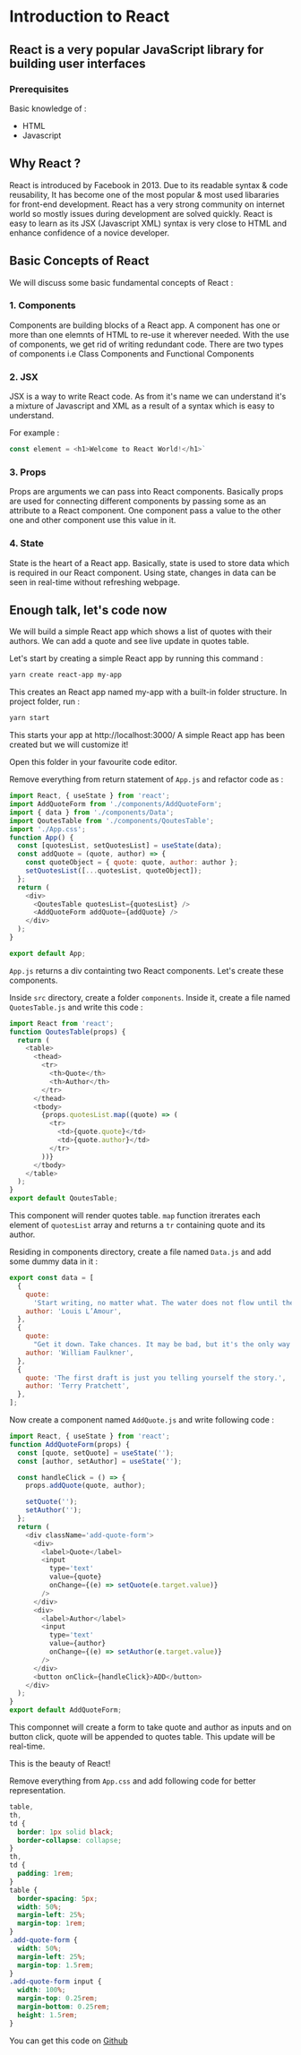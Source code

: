 # Introduction to React

## React is a very popular **JavaScript** library for building user interfaces

### Prerequisites

Basic knowledge of :

- HTML
- Javascript

## Why React ?

React is introduced by Facebook in 2013. Due to its readable syntax & code reusability, It has become one of the most popular & most used libararies for front-end development.
React has a very strong community on internet world so mostly issues during development are solved quickly.
React is easy to learn as its JSX (Javascript XML) syntax is very close to HTML and enhance confidence of a novice developer.

## Basic Concepts of React

We will discuss some basic fundamental concepts of React :

### 1. Components

Components are building blocks of a React app. A component has one or more than one elemnts of HTML to re-use it wherever needed. With the use of components, we get rid of writing redundant code. There are two types of components i.e Class Components and Functional Components

### 2. JSX

JSX is a way to write React code. As from it's name we can understand it's a mixture of Javascript and XML as a result of a syntax which is easy to understand.

For example :

```javascript
const element = <h1>Welcome to React World!</h1>`
```

### 3. Props

Props are arguments we can pass into React components. Basically props are used for connecting different components by passing some as an attribute to a React component.
One component pass a value to the other one and other component use this value in it.

### 4. State

State is the heart of a React app. Basically, state is used to store data which is required in our React component. Using state, changes in data can be seen in real-time without refreshing webpage.

## Enough talk, let's code now

We will build a simple React app which shows a list of quotes with their authors. We can add a quote and see live update in quotes table.

Let's start by creating a simple React app by running this command :

```bash
yarn create react-app my-app
```

This creates an React app named my-app with a built-in folder structure. In project folder, run :

```bash
yarn start
```

This starts your app at http://localhost:3000/
A simple React app has been created but we will customize it!

Open this folder in your favourite code editor.

Remove everything from return statement of `App.js` and refactor code as :

```javascript
import React, { useState } from 'react';
import AddQuoteForm from './components/AddQuoteForm';
import { data } from './components/Data';
import QoutesTable from './components/QoutesTable';
import './App.css';
function App() {
  const [quotesList, setQuotesList] = useState(data);
  const addQuote = (quote, author) => {
    const quoteObject = { quote: quote, author: author };
    setQuotesList([...quotesList, quoteObject]);
  };
  return (
    <div>
      <QoutesTable quotesList={quotesList} />
      <AddQuoteForm addQuote={addQuote} />
    </div>
  );
}

export default App;
```

`App.js` returns a div containting two React components. Let's create these components.

Inside `src` directory, create a folder `components`. Inside it, create a file named `QuotesTable.js` and write this code :

```javascript
import React from 'react';
function QoutesTable(props) {
  return (
    <table>
      <thead>
        <tr>
          <th>Quote</th>
          <th>Author</th>
        </tr>
      </thead>
      <tbody>
        {props.quotesList.map((quote) => (
          <tr>
            <td>{quote.quote}</td>
            <td>{quote.author}</td>
          </tr>
        ))}
      </tbody>
    </table>
  );
}
export default QoutesTable;
```

This component will render quotes table. `map` function itrerates each element of `quotesList` array and returns a `tr` containing quote and its author.

Residing in components directory, create a file named `Data.js` and add some dummy data in it :

```javascript
export const data = [
  {
    quote:
      'Start writing, no matter what. The water does not flow until the faucet is turned on.',
    author: 'Louis L’Amour',
  },
  {
    quote:
      "Get it down. Take chances. It may be bad, but it's the only way you can do anything really good.",
    author: 'William Faulkner',
  },
  {
    quote: 'The first draft is just you telling yourself the story.',
    author: 'Terry Pratchett',
  },
];
```

Now create a component named `AddQuote.js` and write following code :

```javascript
import React, { useState } from 'react';
function AddQuoteForm(props) {
  const [quote, setQuote] = useState('');
  const [author, setAuthor] = useState('');

  const handleClick = () => {
    props.addQuote(quote, author);

    setQuote('');
    setAuthor('');
  };
  return (
    <div className='add-quote-form'>
      <div>
        <label>Quote</label>
        <input
          type='text'
          value={quote}
          onChange={(e) => setQuote(e.target.value)}
        />
      </div>
      <div>
        <label>Author</label>
        <input
          type='text'
          value={author}
          onChange={(e) => setAuthor(e.target.value)}
        />
      </div>
      <button onClick={handleClick}>ADD</button>
    </div>
  );
}
export default AddQuoteForm;
```

This componnet will create a form to take quote and author as inputs and on button click, quote will be appended to quotes table. This update will be real-time.

This is the beauty of React!

Remove everything from `App.css` and add following code for better representation.

```css
table,
th,
td {
  border: 1px solid black;
  border-collapse: collapse;
}
th,
td {
  padding: 1rem;
}
table {
  border-spacing: 5px;
  width: 50%;
  margin-left: 25%;
  margin-top: 1rem;
}
.add-quote-form {
  width: 50%;
  margin-left: 25%;
  margin-top: 1.5rem;
}
.add-quote-form input {
  width: 100%;
  margin-top: 0.25rem;
  margin-bottom: 0.25rem;
  height: 1.5rem;
}
```

You can get this code on [Github](https://github.com/HafizMBilal009/my-app.git)

